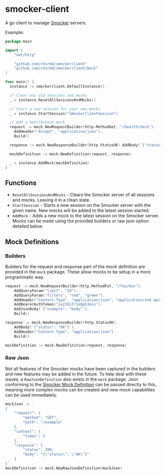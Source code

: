 # smocker-client

A go client to manage [Smocker](https://smocker.dev/) servers.

Example:

```go
package main

import (
	"net/http"

	"github.com/churmd/smockerclient"
	"github.com/churmd/smockerclient/mock"
)

func main() {
  instance := smockerclient.DefaultInstance()

  // Clear any old sessions and mocks
  _ = instance.ResetAllSessionsAndMocks()

  // Start a new session for your new mocks
  _ = instance.StartSession("SmockerClientSession")

  // Add a healthcheck mock
  request := mock.NewRequestBuilder(http.MethodGet, "/healthcheck").
    AddHeader("Accept", "application/json").
    Build()

  response := mock.NewResponseBuilder(http.StatusOK).AddBody(`{"status": "OK"}`).Build()

  mockDefinition := mock.NewDefinition(request, response)

  _ = instance.AddMock(mockDefinition)
}
```

## Functions

* `ResetAllSessionsAndMocks` - Clears the Smocker server of all sessions and mocks. Leaving it in a clean state.
* `StartSession` - Starts a new session on the Smocker server with the given name. New mocks will be added to the latest
  session started.
* `AddMock` - Adds a new mock to the latest session on the Smocker server. Mocks can be made using the provided builders
  or raw json option detailed below.

## Mock Definitions

### Builders

Builders for the request and response part of the mock definition are provided in the `mock` package. These allow mocks
to be setup in a more programmatic way.

```go
request := mock.NewRequestBuilder(http.MethodPut, "/foo/bar").
    AddQueryParam("limit", "10").
    AddQueryParam("filters", "red", "green").
    AddHeader("Content-Type", "application/json", "application/vnd.api+json").
    AddBearerAuthToken("sv2361fr1o8ph3oin").
    AddJsonBody(`{"example": "body"`).
    Build()

response := mock.NewResponseBuilder(http.StatusOK).
    AddBody(`{"status": "OK"}`).
    AddHeader("Content-Type", "application/json").
    Build()

mockDefinition := mock.NewDefinition(request, response)
```

### Raw Json

Not all features of the Smocker mocks have been captured in the builders and new features may be added in the future. To
help deal with these issues, a `RawJsonDefinition` also exists in the `mock` package. Json conforming to
the [Smocker Mock Definition](https://smocker.dev/technical-documentation/mock-definition.html) can be passed directly
to this, meaning more complex mocks can be created and new mock capabilities can be used immediately.

```go
mockJson := `
{
    "request": {
        "method": "GET",
        "path": "/example"
    },
    "context": {
        "times": 5
    },
    "response": {
        "status": 200,
        "body": "{\"status\": \"OK\"}"
    }
}`
mockDefinition := mock.NewRawJsonDefinition(mockJson)
```